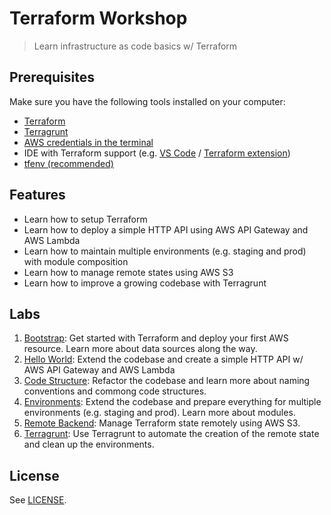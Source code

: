 # Terraform Workshop
> Learn infrastructure as code basics w/ Terraform

## Prerequisites

Make sure you have the following tools installed on your computer: 

- [Terraform](https://learn.hashicorp.com/tutorials/terraform/install-cli)
- [Terragrunt](https://terragrunt.gruntwork.io/docs/getting-started/install/)
- [AWS credentials in the terminal](https://docs.aws.amazon.com/cli/latest/userguide/cli-chap-configure.html)
- IDE with Terraform support (e.g. [VS Code](https://code.visualstudio.com/) / [Terraform extension](https://marketplace.visualstudio.com/items?itemName=HashiCorp.terraform))
- [tfenv (recommended)](https://github.com/tfutils/tfenv)

## Features

- Learn how to setup Terraform
- Learn how to deploy a simple HTTP API using AWS API Gateway and AWS Lambda
- Learn how to maintain multiple environments (e.g. staging and prod) with module composition
- Learn how to manage remote states using AWS S3
- Learn how to improve a growing codebase with Terragrunt

## Labs

1. [Bootstrap](./1-bootstrap): Get started with Terraform and deploy your first AWS resource. Learn more about data sources along the way.
2. [Hello World](./2-hello-world/): Extend the codebase and create a simple HTTP API w/ AWS API Gateway and AWS Lambda
3. [Code Structure](./3-code-structure/): Refactor the codebase and learn more about naming conventions and commong code structures.
4. [Environments](./4-environments/): Extend the codebase and prepare everything for multiple environments (e.g. staging and prod). Learn more about modules.
5. [Remote Backend](./5-remote-backend/): Manage Terraform state remotely using AWS S3.
6. [Terragrunt](./6-terragrunt/): Use Terragrunt to automate the creation of the remote state and clean up the environments.
   
## License

See [LICENSE](./LICENSE.md).
